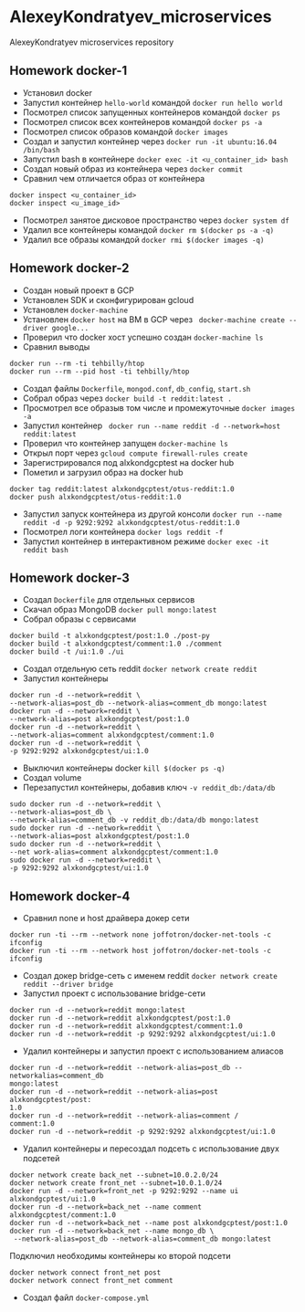 # AlexeyKondratyev_microservices
AlexeyKondratyev microservices repository

## Homework docker-1

- Установил docker
- Запустил контейнер `hello-world` командой `docker run hello world`
- Посмотрел список запущенных контейнеров командой `docker ps`
- Посмотрел список всех контейнеров командой `docker ps -a`
- Посмотрел список образов командой `docker images`
- Создал и запустил контейнер через `docker run -it ubuntu:16.04 /bin/bash`
- Запустил bash в контейнере `docker exec -it <u_container_id> bash`
- Создал новый образ из контейнера через `docker commit`
- Сравнил чем отличается образ от контейнера
```
docker inspect <u_container_id>
docker inspect <u_image_id>
```
- Посмотрел занятое дисковое пространство через `docker system df`
- Удалил все контейнеры командой `docker rm $(docker ps -a -q)`
- Удалил все образы командой `docker rmi $(docker images -q)`

## Homework docker-2

- Создан новый проект в GCP
- Установлен SDK и сконфигурирован gcloud
- Установлен `docker-machine`
- Установлен `docker host` на ВМ в GCP через ` docker-machine create --driver google...`
- Проверил что docker хост успешно создан `docker-machine ls`
- Сравнил выводы
```
docker run --rm -ti tehbilly/htop
docker run --rm --pid host -ti tehbilly/htop
```
- Создал файлы `Dockerfile`, `mongod.conf`, `db_config`, `start.sh`
- Собрал образ через `docker build -t reddit:latest .`
- Просмотрел все образыв том числе и промежуточные `docker images -a`
- Запустил контейнер ` docker run --name reddit -d --network=host reddit:latest`
- Проверил что контейнер запущен `docker-machine ls`
- Открыл порт через `gcloud compute firewall-rules create`
- Зарегистрировался под alxkondgcptest на docker hub
- Пометил и загрузил образ на docker hub 
``` 
docker tag reddit:latest alxkondgcptest/otus-reddit:1.0
docker push alxkondgcptest/otus-reddit:1.0
```
- Запустил запуск контейнера из другой консоли `docker run --name reddit -d -p 9292:9292 alxkondgcptest/otus-reddit:1.0`
- Посмотрел логи контейнера `docker logs reddit -f`
- Запустил контейнер в интерактивном режиме `docker exec -it reddit bash` 

## Homework docker-3

- Создал `Dockerfile` для отдельных сервисов
- Скачал образ MongoDB `docker pull mongo:latest`
- Собрал образы с сервисами
```
docker build -t alxkondgcptest/post:1.0 ./post-py
docker build -t alxkondgcptest/comment:1.0 ./comment
docker build -t /ui:1.0 ./ui
```
- Создал отдельную сеть reddit `docker network create reddit`
- Запустил контейнеры
```
docker run -d --network=reddit \
--network-alias=post_db --network-alias=comment_db mongo:latest
docker run -d --network=reddit \
--network-alias=post alxkondgcptest/post:1.0
docker run -d --network=reddit \
--network-alias=comment alxkondgcptest/comment:1.0
docker run -d --network=reddit \
-p 9292:9292 alxkondgcptest/ui:1.0
```
- Выключил контейнеры docker `kill $(docker ps -q)`
- Создал volume 
- Перезапустил контейнеры, добавив ключ `-v reddit_db:/data/db` 
```
sudo docker run -d --network=reddit \
--network-alias=post_db \
--network-alias=comment_db -v reddit_db:/data/db mongo:latest
sudo docker run -d --network=reddit \
--network-alias=post alxkondgcptest/post:1.0
sudo docker run -d --network=reddit \
--net work-alias=comment alxkondgcptest/comment:1.0
sudo docker run -d --network=reddit \
-p 9292:9292 alxkondgcptest/ui:1.0
```

## Homework docker-4

- Сравнил none и host драйвера дoкер сети
```
docker run -ti --rm --network none joffotron/docker-net-tools -c ifconfig 
docker run -ti --rm --network host joffotron/docker-net-tools -c ifconfig
```
- Создал докер bridgе-сеть с именем reddit `docker network create reddit --driver bridge`
- Запустил проект с использование bridge-сети
```
docker run -d --network=reddit mongo:latest
docker run -d --network=reddit alxkondgcptest/post:1.0
docker run -d --network=reddit alxkondgcptest/comment:1.0
docker run -d --network=reddit -p 9292:9292 alxkondgcptest/ui:1.0 
```
- Удалил контейнеры и запустил проект с использованием алиасов
```
docker run -d --network=reddit --network-alias=post_db --networkalias=comment_db
mongo:latest
docker run -d --network=reddit --network-alias=post alxkondgcptest/post:
1.0
docker run -d --network=reddit --network-alias=comment /
comment:1.0
docker run -d --network=reddit -p 9292:9292 alxkondgcptest/ui:1.0
```
- Удалил контейнеры и пересоздал подсеть с использование двух подсетей
```
docker network create back_net --subnet=10.0.2.0/24
docker network create front_net --subnet=10.0.1.0/24
docker run -d --network=front_net -p 9292:9292 --name ui alxkondgcptest/ui:1.0
docker run -d --network=back_net --name comment alxkondgcptest/comment:1.0
docker run -d --network=back_net --name post alxkondgcptest/post:1.0
docker run -d --network=back_net --name mongo_db \
 --network-alias=post_db --network-alias=comment_db mongo:latest
```
Подключил необходимы контейнеры ко второй подсети
 ```
docker network connect front_net post
docker network connect front_net comment
 ```
 - Создал файл `docker-compose.yml`